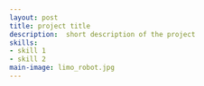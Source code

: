 ```yaml
---
layout: post
title: project title
description:  short description of the project
skills: 
- skill 1
- skill 2
main-image: limo_robot.jpg
---
```

